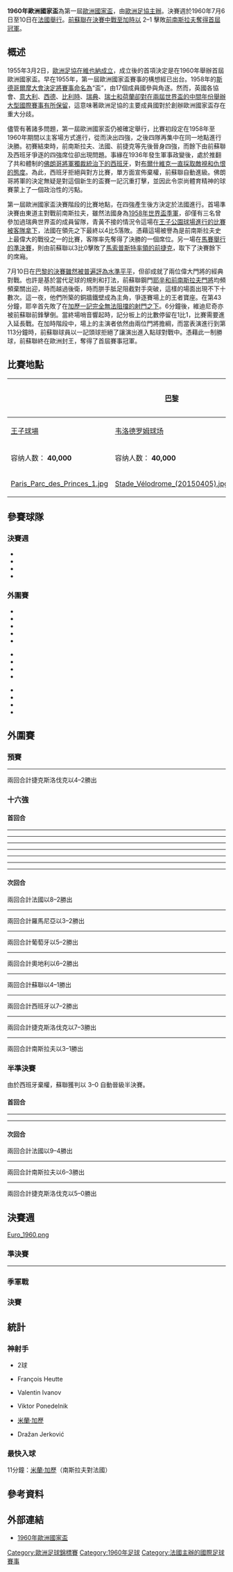 **1960年歐洲國家盃**為第一屆[歐洲國家盃](../Page/歐洲國家盃.md "wikilink")，由[歐洲足協主辦](../Page/歐洲足協.md "wikilink")。決賽週於1960年7月6日至10日在[法國舉行](../Page/法國.md "wikilink")。[前蘇聯在決賽中戰至](../Page/蘇聯國家足球隊.md "wikilink")[加時以](../Page/加時賽.md "wikilink")
2–1 擊敗[前南斯拉夫奪得首屆冠軍](../Page/南斯拉夫國家足球隊.md "wikilink")。

## 概述

1955年3月2日，[歐洲足協在](../Page/歐洲足聯.md "wikilink")[維也納成立](../Page/維也納.md "wikilink")，成立後的首項決定是在1960年舉辦首屆歐洲國家盃。早在1955年，第一屆歐洲國家盃賽事的構想經已出台。1958年的[斯德哥爾摩大會決定將賽事命名為](../Page/斯德哥爾摩.md "wikilink")“盃”，由17個成員國參與角逐。然而，英國各協會、[意大利](../Page/意大利足球總會.md "wikilink")、[西德](../Page/德國足球總會.md "wikilink")、[比利時](../Page/比利時足球協會.md "wikilink")、[瑞典](../Page/瑞典足球協會.md "wikilink")、[瑞士和](../Page/瑞士足球協會.md "wikilink")[荷蘭卻對在兩屆世界盃的中間年份舉辦大型國際賽事有所保留](../Page/皇家荷蘭足球協會.md "wikilink")，這意味著歐洲足協的主要成員國對於創辦歐洲國家盃存在重大分歧。

儘管有著諸多問題，第一屆歐洲國家盃仍被確定舉行，比賽初段定在1958年至1960年期間以主客場方式進行，從而決出四強，之後四隊再集中在同一地點進行決勝。初賽結束時，前南斯拉夫、法國、前捷克等先後晉身四強，而餘下由前蘇聯及西班牙爭逐的四強席位卻出現問題。事緣在1936年發生軍事政變後，處於推翻了共和體制的[佛朗哥將軍獨裁統治下的西班牙](../Page/佛朗哥.md "wikilink")，對[布爾什維克一直採取敵視和仇恨的態度](../Page/布爾什維克.md "wikilink")。為此，西班牙拒絕與對方比賽，單方面宣佈棄權，前蘇聯自動進級。佛朗哥將軍的決定無疑是對這個新生的盃賽一記沉重打擊，並因此令崇尚體育精神的球賽蒙上了一個政治性的污點。

第一屆歐洲國家盃決賽階段的比賽地點，在四強產生後方決定於法國進行。首場準決賽由東道主對戰前南斯拉夫，雖然法國身為[1958年世界盃季軍](../Page/1958年世界盃.md "wikilink")，卻僅有三名曾參加過瑞典世界盃的成員留隊，青黃不接的情況令這場在[王子公園球場進行的比賽被客隊拿下](../Page/王子公園球場.md "wikilink")，法國在領先之下最終以4比5落敗。憑藉這場被譽為是前南斯拉夫史上最偉大的戰役之一的比賽，客隊率先奪得了決勝的一個席位。另一場在[馬賽舉行的準決賽](../Page/馬賽.md "wikilink")，則由前蘇聯以3比0擊敗了[馬索普斯特率領的前捷克](../Page/馬索普斯特.md "wikilink")，取下了決賽餘下的席廂。

7月10日在[巴黎的決賽雖然被普遍評為水準平平](../Page/巴黎.md "wikilink")，但卻成就了兩位偉大門將的經典對戰。也許是基於當代足球的規則和打法，前蘇聯鋼門[耶辛和前南斯拉夫門將](../Page/列夫·耶辛.md "wikilink")均頻頻棄關出迎，時而越過後衛，時而胼手胝足阻截對手突破，這樣的場面出現不下十數次。這一夜，他們所築的銅牆鐵壁成為主角，爭逐賽場上的王者寶座。在第43分鐘，耶辛首先敗了在[加歷一記完全無法阻擋的射門之下](../Page/加歷.md "wikilink")。6分鐘後，維迪尼奇亦被前蘇聯前鋒擊倒。當終場哨音響起時，記分板上的比數停留在1比1，比賽需要進入延長戰。在加時階段中，場上的主演者依然由兩位門將擔綱，而當表演進行到第113分鐘時，前蘇聯球員以一記頭球拒絕了讓演出進入點球對戰中。憑藉此一制勝球，前蘇聯終在歐洲封王，奪得了首屆賽事冠軍。

## 比賽地點

<center>

<table>
<thead>
<tr class="header">
<th></th>
<th><p><a href="../Page/巴黎.md" title="wikilink">巴黎</a></p></th>
<th><p><a href="../Page/马赛.md" title="wikilink">马赛</a></p></th>
</tr>
</thead>
<tbody>
<tr class="odd">
<td><p><a href="../Page/王子球場.md" title="wikilink">王子球場</a></p></td>
<td><p><a href="../Page/韦洛德罗姆球场.md" title="wikilink">韦洛德罗姆球场</a></p></td>
<td></td>
</tr>
<tr class="even">
<td><p>容纳人数： <strong>40,000</strong></p></td>
<td><p>容纳人数： <strong>40,000</strong></p></td>
<td></td>
</tr>
<tr class="odd">
<td><p><a href="https://zh.wikipedia.org/wiki/File:Paris_Parc_des_Princes_1.jpg" title="fig:Paris_Parc_des_Princes_1.jpg">Paris_Parc_des_Princes_1.jpg</a></p></td>
<td><p><a href="https://zh.wikipedia.org/wiki/File:Stade_Vélodrome_(20150405).jpg" title="fig:Stade_Vélodrome_(20150405).jpg">Stade_Vélodrome_(20150405).jpg</a></p></td>
<td></td>
</tr>
</tbody>
</table>

</center>

## 參賽球隊

### 決賽週

  -
  -
  -
  -
### 外圍賽

  -
  -
  -
  -
  -
<!-- end list -->

  -
  -
  -
  -
<!-- end list -->

  -
  -
  -
  -
## 外圍賽

### 預賽

-----

兩回合計捷克斯洛伐克以4–2勝出

### 十六強

#### 首回合

-----

-----

-----

-----

-----

-----

-----

#### 次回合

兩回合計法國以8–2勝出

-----

兩回合計羅馬尼亞以3–2勝出

-----

兩回合計葡萄牙以5–2勝出

-----

兩回合計奧地利以6–2勝出

-----

兩回合計蘇聯以4–1勝出

-----

兩回合計西班牙以7–2勝出

-----

兩回合計捷克斯洛伐克以7–3勝出

-----

兩回合計南斯拉夫以3–1勝出

### 半準決賽

由於西班牙棄權，蘇聯獲判以 3–0 自動晉級半決賽。

#### 首回合

-----

-----

#### 次回合

兩回合計法國以9–4勝出

-----

兩回合計南斯拉夫以6–3勝出

-----

兩回合計捷克斯洛伐克以5–0勝出

## 決賽週

[Euro_1960.png](https://zh.wikipedia.org/wiki/File:Euro_1960.png "fig:Euro_1960.png")

### 準決賽

-----

### 季軍戰

### 決賽

## 統計

### 神射手

  - 2球

<!-- end list -->

  - François Heutte

  - Valentin Ivanov

  - Viktor Ponedelnik

  - [米蘭·加歷](../Page/米蘭·加歷.md "wikilink")

  - Dražan Jerković

### 最快入球

11分鐘：[米蘭·加歷](../Page/米蘭·加歷.md "wikilink")（南斯拉夫對法國）

## 參考資料

<div class="references-small">

<references />

</div>

## 外部連結

  - [1960年歐洲國家盃](https://web.archive.org/web/20090501230437/http://en.euro2008.uefa.com/history/season%3D1960/index.html)

[Category:歐洲足球錦標賽](https://zh.wikipedia.org/wiki/Category:歐洲足球錦標賽 "wikilink")
[Category:1960年足球](https://zh.wikipedia.org/wiki/Category:1960年足球 "wikilink")
[Category:法國主辦的國際足球賽事](https://zh.wikipedia.org/wiki/Category:法國主辦的國際足球賽事 "wikilink")